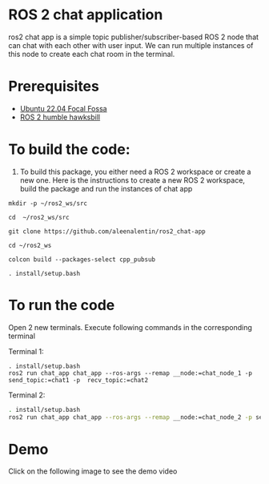 # ROS 2 chat application 

ros2 chat app is a simple topic publisher/subscriber-based ROS 2 node that can chat with each other with user input. We can run multiple instances of this node to create each chat room in the terminal.

# Prerequisites

* [Ubuntu 22.04 Focal Fossa](https://releases.ubuntu.com/22.04/)
* [ROS 2 humble hawksbill ](https://docs.ros.org/en/humble/Installation/Ubuntu-Install-Debians.html)

# To build the code:

1. To build this package, you either need a ROS 2 workspace or create a new one. Here is the instructions to create a new ROS 2 workspace, build the package and run the instances of chat app

```
mkdir -p ~/ros2_ws/src

cd  ~/ros2_ws/src

git clone https://github.com/aleenalentin/ros2_chat-app

cd ~/ros2_ws

colcon build --packages-select cpp_pubsub

. install/setup.bash
```

# To run the code

Open 2 new terminals. Execute following commands in the corresponding terminal

Terminal 1:
```
. install/setup.bash
ros2 run chat_app chat_app --ros-args --remap __node:=chat_node_1 -p send_topic:=chat1 -p  recv_topic:=chat2

```
Terminal 2:

```bash
. install/setup.bash
ros2 run chat_app chat_app --ros-args --remap __node:=chat_node_2 -p send_topic:=chat2 -p  recv_topic:=chat1
```

# Demo 

Click on the following image to see the demo video








